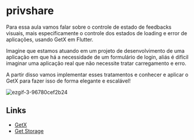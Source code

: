 # privshare

Para essa aula vamos falar sobre o controle de estado de feedbacks visuais, mais especificamente o controle dos estados de loading e error de aplicações, usando GetX em Flutter.

Imagine que estamos atuando em um projeto de desenvolvimento de uma aplicação em que há a necessidade de um formulário de login, aliás é difícil imaginar uma aplicação real que não necessite tratar carregamento e erro.

A partir disso vamos implementar esses tratamentos e conhecer e aplicar o GetX para fazer isso de forma elegante e escalável!

![ezgif-3-96780cef2b24](https://user-images.githubusercontent.com/11702749/125173384-74bf4180-e195-11eb-95d0-087ab28f312a.gif)

## Links

- [GetX](https://pub.dev/packages/get)
- [Get Storage](https://pub.dev/packages/get_storage)
